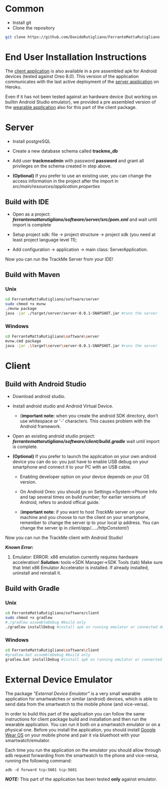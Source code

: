 # Common
* Install git
* Clone the repository
```bash
git clone https://github.com/DavideRutigliano/FerranteMattaRutigliano
```

# End User Installation Instructions
The [client application](DeliveryFolder/software/trackme.apk) is also available in a pre assembled apk for Android devices (tested against Oreo 8.0). This version of the application communicates with the last active deployment of the [server application](https://github.com/DavideRutigliano/FerranteMattaRutigliano/deployments) on Heroku.

Even if it has not been tested against an hardware device (but working on builtin Android Studio emulator), we provided a pre assembled version of the [wearable application](DeliveryFolder/software/trackme-wear.apk) also for this part of the client package.

# Server
* Install postgreSQL

* Create a new database schema called __trackme_db__

* Add user __trackmeadmin__ with password __password__ and grant all privileges on the schema created in step above.

* __(Optional)__ If you prefer to use an existing user, you can change the access information in the project after the import in _src/main/resources/application.properties_

## Build with IDE
* Open as a project: ___ferrantemattarutigliano/software/server/src/pom.xml___ and wait until import is complete

* Setup project sdk: file -> project structure -> project sdk (you need at least project language level 11);

* Add configuration -> application -> main class: ServerApplication.

Now you can run the TrackMe Server from your IDE!

## Build with Maven
### Unix
```bash
cd FerranteMattaRutigliano/software/server
sudo chmod +x mvnw
./mvnw package
java -jar ./target/server/server-0.0.1-SNAPSHOT.jar #runs the server 
```

### Windows
```bash
cd FerranteMattaRutigliano\software\server
mvnw.cmd package
java -jar .\target\server\server-0.0.1-SNAPSHOT.jar #runs the server 
```

# Client
## Build with Android Studio
* Download android studio.

* Install android studio and Android Virtual Device.
  * (**important note:** when you create the android SDK directory, don't use whitespace or '-' characters. This causes problem with the Android framework.

* Open an existing android studio project: ___ferrantemattarutigliano/software/client/build.gradle___ wait until import is complete.

* __(Optional)__ If you prefer to launch the application on your own android device you can do so: you just have to enable USB debug on your smartphone and connect it to your PC with an USB cable.

  * Enabling developer option on your device depends on your OS version.
  
  * On Android Oreo: you should go on Settings->System->Phone Info and tap several times on build number; for earlier versions of Android, refers to andoid offical guide.

  * (**important note:** if you want to host *TrackMe* server on your machine and you choose to run the client on your smartphone, remember to change the server ip to your local ip address. You can change the server ip in *client/app/...../httpConstant/*)

Now you can run the TrackMe client with Android Studio!

***Known Error:***
1) Emulator: ERROR: x86 emulation currently requires hardware acceleration!
***Solution:*** tools->SDK Manager->SDK Tools (tab) Make sure that Intel x86 Emulator Accelerator is installed. If already installed, uninstall and reinstall it.

## Build with Gradle
### Unix
```bash
cd FerranteMattaRutigliano/software/client
sudo chmod +x gradlew
#./gradlew assembleDebug #build only
./gradlew installDebug #install apk on running emulator or connected device
```

### Windows
```bash
cd FerranteMattaRutigliano\software\client
#gradlew.bat assembleDebug #build only
gradlew.bat installDebug #install apk on running emulator or connected device
```

# External Device Emulator
The package *"External Device Emulator"* is a very small wearable application for smartwatches or similar (android) devices, which is able to send data from the smartwatch to the mobile phone (and vice-versa).

In order to build this part of the application you can follow the same instructions for client package build and installation and then run the wearable application. You can run it both on a smartwatch emulator or on a physical one. Before you install the application, you should install [Google Wear OS](https://play.google.com/store/apps/category/ANDROID_WEAR?hl=it) on your mobile phone and pair it via bluethoot with your smartwatch/emulator.

Each time you run the application on the emulator you should allow  through adb request forwarding from the smartwatch to the phone and vice-versa, running the following command:
```
adb -d forward tcp:5601 tcp:5601
```

***NOTE:*** This part of the application has been tested **only** against emulator.
